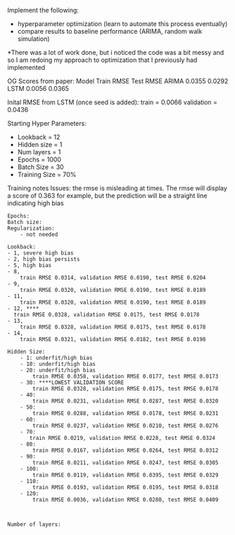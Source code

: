 Implement the following:
- hyperparameter optimization (learn to automate this process eventually)
- compare results to baseline performance (ARIMA, random walk simulation)

*There was a lot of work done, but i noticed the code was a bit messy and so I am redoing my approach to optimization that I previously had implemented

OG Scores from paper: 
    Model  Train RMSE  Test RMSE
    ARIMA    0.0355      0.0292
    LSTM     0.0056      0.0365

Inital RMSE from LSTM (once seed is added):
    train = 0.0066
    validation = 0.0436

Starting Hyper Parameters:
- Lookback = 12
- Hidden size = 1
- Num layers = 1
- Epochs = 1000
- Batch Size = 30
- Training Size = 70%


Training notes
    Issues: the rmse is misleading at times. The rmse will display a score of 0.363 for example, but the prediction will be a straight line         indicating high bias


    Epochs:
    Batch size:
    Regularization:
        - not needed
    
    Lookback:
    - 1, severe high bias
    - 2, high bias persists
    - 5, high bias
    - 8, 
        train RMSE 0.0314, validation RMSE 0.0190, test RMSE 0.0204
    - 9, 
        train RMSE 0.0320, validation RMSE 0.0190, test RMSE 0.0189
    - 11, 
        train RMSE 0.0320, validation RMSE 0.0190, test RMSE 0.0189
    - 12, ****
      train RMSE 0.0328, validation RMSE 0.0175, test RMSE 0.0178
    - 13, 
        train RMSE 0.0328, validation RMSE 0.0175, test RMSE 0.0178
    - 14, 
        train RMSE 0.0321, validation RMSE 0.0182, test RMSE 0.0198

    Hidden Size:
        - 1: underfit/high bias
        - 10: underfit/high bias
        - 20: underfit/high bias
            train RMSE 0.0358, validation RMSE 0.0177, test RMSE 0.0173
        - 30: ****LOWEST VALIDATION SCORE
            train RMSE 0.0328, validation RMSE 0.0175, test RMSE 0.0178
        - 40: 
            train RMSE 0.0231, validation RMSE 0.0287, test RMSE 0.0320
        - 50: 
            train RMSE 0.0288, validation RMSE 0.0178, test RMSE 0.0231
        - 60: 
            train RMSE 0.0237, validation RMSE 0.0210, test RMSE 0.0276
        - 70:
           train RMSE 0.0219, validation RMSE 0.0228, test RMSE 0.0324 
        - 80:
            train RMSE 0.0167, validation RMSE 0.0264, test RMSE 0.0312
        - 90:
            train RMSE 0.0211, validation RMSE 0.0247, test RMSE 0.0305
        - 100:
            train RMSE 0.0119, validation RMSE 0.0395, test RMSE 0.0329
        - 110:
            train RMSE 0.0193, validation RMSE 0.0195, test RMSE 0.0318
        - 120:
            train RMSE 0.0036, validation RMSE 0.0280, test RMSE 0.0409



    Number of layers:

        
